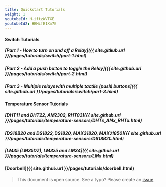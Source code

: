 ```yaml
---
title: Quickstart Tutorials
weight: 1
youtubeId: H-iftzWVTXE
youtubeId2: HEMifE1Xm7E
---
```

 

#### Switch Tutorials

##### [Part 1 - How to turn on and off a Relay]({{ site.github.url }}/pages/tutorials/switch/part-1.html)

##### [Part 2 - Add a push button to toggle the Relay]({{ site.github.url }}/pages/tutorials/switch/part-2.html)

##### [Part 3 - Multiple relays with multiple tactile (push) buttons]({{ site.github.url }}/pages/tutorials/switch/part-3.html)

#### Temperature Sensor Tutorials

##### [DHT11 and DHT22, AM2302, RHT03]({{ site.github.url }}/pages/tutorials/temperature-sensors/DHTx_AMx_RHTx.html)

##### [DS18B20 and DS1822, DS1820, MAX31820, MAX31850]({{ site.github.url }}/pages/tutorials/temperature-sensors/DS18B20.html)

##### [LM35 (LM35DZ), LM335 and LM34]({{ site.github.url }}/pages/tutorials/temperature-sensors/LMx.html)




#### [Doorbell]({{ site.github.url }}/pages/tutorials/doorbell.html)  

> This document is open source. See a typo? Please create an [issue](https://github.com/sinricpro/help-docs)